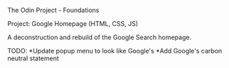 The Odin Project - Foundations

Project: Google Homepage (HTML, CSS, JS)

A deconstruction and rebuild of the Google Search homepage.

TODO:
*Update popup menu to look like Google's
*Add Google's carbon neutral statement